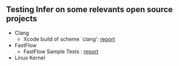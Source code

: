 ## Testing Infer on some relevants open source projects

+ Clang
  + Xcode build of scheme `clang': [report](./clang/build/bugs.txt)
+ FastFlow
  + FastFlow Sample Tests : [report](./fastflow/tests/bugs.txt)
+ Linux Kernel
